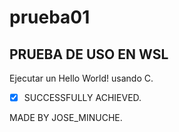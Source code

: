 # prueba01

## PRUEBA DE USO EN WSL

Ejecutar un Hello World! usando C.

- [x] SUCCESSFULLY ACHIEVED.

MADE BY JOSE_MINUCHE.


